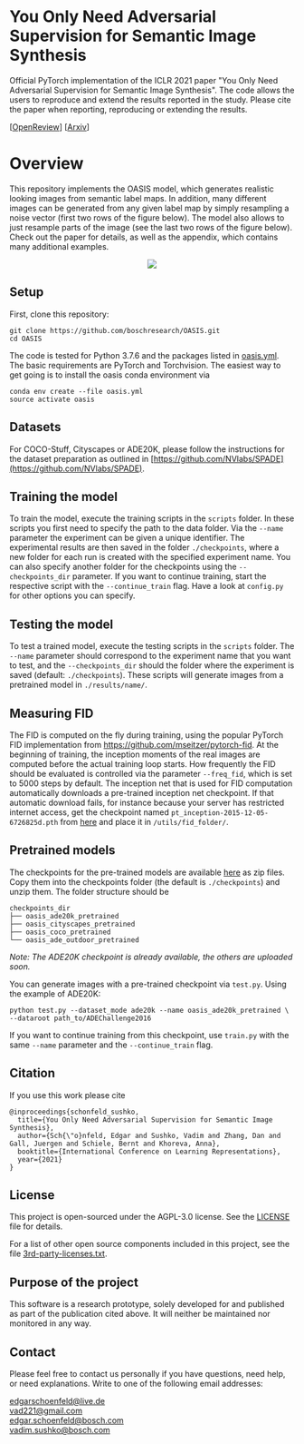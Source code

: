 # You Only Need Adversarial Supervision for Semantic Image Synthesis

Official PyTorch implementation of the ICLR 2021 paper "You Only Need Adversarial Supervision for Semantic Image Synthesis". The code allows the users to
reproduce and extend the results reported in the study. Please cite the paper when reporting, reproducing or extending the results.

[[OpenReview](https://openreview.net/forum?id=yvQKLaqNE6M)]  [[Arxiv](https://arxiv.org/abs/2012.04781)]  

# Overview

This repository implements the OASIS model, which generates realistic looking images from semantic label maps. In addition, many different images can be generated from any given label map by simply resampling a noise vector (first two rows of the figure below). The model also allows to just resample parts of the image (see the last two rows of the figure below). Check out the paper for details, as well as the appendix, which contains many additional examples.


<p align="center">
<img src="overview.png" >
</p>



## Setup
First, clone this repository:
```
git clone https://github.com/boschresearch/OASIS.git
cd OASIS
```

The code is tested for Python 3.7.6 and the packages listed in [oasis.yml](oasis.yml).
The basic requirements are PyTorch and Torchvision.
The easiest way to get going is to install the oasis conda environment via
```
conda env create --file oasis.yml
source activate oasis
```
## Datasets

For COCO-Stuff, Cityscapes or ADE20K, please follow the instructions for the dataset preparation as outlined in [https://github.com/NVlabs/SPADE](https://github.com/NVlabs/SPADE).

## Training the model

To train the model, execute the training scripts in the ```scripts``` folder. In these scripts you first need to specify the path to the data folder. Via the ```--name``` parameter the experiment can be given a unique identifier. The experimental results are then saved in the folder ```./checkpoints```, where a new folder for each run is created with the specified experiment name. You can also specify another folder for the checkpoints using the ```--checkpoints_dir``` parameter.
If you want to continue training, start the respective script with the ```--continue_train``` flag. Have a look at ```config.py``` for other options you can specify.

## Testing the model

To test a trained model, execute the testing scripts in the ```scripts``` folder. The ```--name``` parameter should correspond to the experiment name that you want to test, and the ```--checkpoints_dir``` should the folder where the experiment is saved (default: ```./checkpoints```). These scripts will generate images from a pretrained model in ```./results/name/```.

## Measuring FID

The FID is computed on the fly during training, using the popular PyTorch FID implementation from https://github.com/mseitzer/pytorch-fid. At the beginning of training, the inception moments of the real images are computed before the actual training loop starts. How frequently the FID should be evaluated is controlled via the parameter ```--freq_fid```, which is set to 5000 steps by default. The inception net that is used for FID computation automatically downloads a pre-trained inception net checkpoint. If that automatic download fails, for instance because your server has restricted internet access, get the checkpoint named ```pt_inception-2015-12-05-6726825d.pth``` from [here](https://www.dropbox.com/sh/nf6of02pyk84zjg/AAC8hnnj0T_MAiPx3tzdAyiWa?dl=0) and place it in ```/utils/fid_folder/```.

## Pretrained models

The checkpoints for the pre-trained models are available [here](https://www.dropbox.com/sh/nf6of02pyk84zjg/AAC8hnnj0T_MAiPx3tzdAyiWa?dl=0) as zip files. Copy them into the checkpoints folder (the default is ```./checkpoints```) and unzip them. The folder structure should be  
```
checkpoints_dir
├── oasis_ade20k_pretrained                   
├── oasis_cityscapes_pretrained                   
├── oasis_coco_pretrained                     
└── oasis_ade_outdoor_pretrained
```
*Note: The ADE20K checkpoint is already available, the others are uploaded soon.*

You can generate images with a pre-trained checkpoint via ```test.py```. Using the example of ADE20K:
```
python test.py --dataset_mode ade20k --name oasis_ade20k_pretrained \
--dataroot path_to/ADEChallenge2016
```
If you want to continue training from this checkpoint, use ```train.py``` with the same ```--name``` parameter and the ```--continue_train``` flag.
## Citation
If you use this work please cite
```
@inproceedings{schonfeld_sushko,
  title={You Only Need Adversarial Supervision for Semantic Image Synthesis},
  author={Sch{\"o}nfeld, Edgar and Sushko, Vadim and Zhang, Dan and Gall, Juergen and Schiele, Bernt and Khoreva, Anna},
  booktitle={International Conference on Learning Representations},
  year={2021}
}   
```

## License

This project is open-sourced under the AGPL-3.0 license. See the
[LICENSE](LICENSE) file for details.

For a list of other open source components included in this project, see the
file [3rd-party-licenses.txt](3rd-party-licenses.txt).

## Purpose of the project

This software is a research prototype, solely developed for and published as
part of the publication cited above. It will neither be
maintained nor monitored in any way.

## Contact
Please feel free to contact us personally if you have questions, need help, or need explanations.
Write to one of the following email addresses:

edgarschoenfeld@live.de  
vad221@gmail.com  
edgar.schoenfeld@bosch.com  
vadim.sushko@bosch.com  
